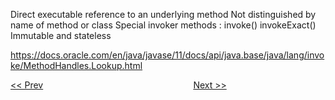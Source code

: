 Direct executable reference to an underlying method
Not distinguished by name of method or class
Special invoker methods :
invoke()
invokeExact()
Immutable and stateless

https://docs.oracle.com/en/java/javase/11/docs/api/java.base/java/lang/invoke/MethodHandles.Lookup.html

[<< Prev](page08.md) 
&#160;&#160;&#160;&#160;&#160;&#160;&#160;&#160;&#160;&#160;&#160;
&#160;&#160;&#160;&#160;&#160;&#160;&#160;&#160;&#160;&#160;&#160;
&#160;&#160;&#160;&#160;&#160;&#160;&#160;&#160;&#160;&#160;&#160;
&#160;&#160;&#160;&#160;&#160;&#160;&#160;&#160;&#160;&#160;&#160;
&#160;&#160;&#160;&#160;&#160;&#160;&#160;&#160;&#160;&#160;&#160; 
[Next >>](page10.md) 

